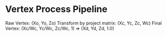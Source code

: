 # Vertex Process Pipeline
Raw Vertex: (Xo, Yo, Zo)
Transform by project matrix: (Xc, Yc, Zc, Wc)
Final Vertex: (Xc/Wc, Yc/Wc, Zc/Wc, 1) => (Xd, Yd, Zd, 1.0)